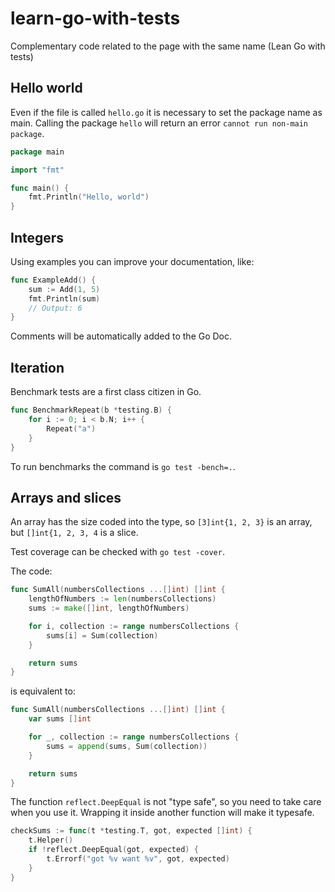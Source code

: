 # learn-go-with-tests

Complementary code related to the page with the same name (Lean Go with tests)

## Hello world

Even if the file is called `hello.go` it is necessary to set the package name as main. Calling the package `hello` will return an error `cannot run non-main package`.

```go
package main

import "fmt"

func main() {
	fmt.Println("Hello, world")
}
```

## Integers

Using examples you can improve your documentation, like:

```go
func ExampleAdd() {
	sum := Add(1, 5)
	fmt.Println(sum)
	// Output: 6
}
```

Comments will be automatically added to the Go Doc.

## Iteration

Benchmark tests are a first class citizen in Go.

```go
func BenchmarkRepeat(b *testing.B) {
	for i := 0; i < b.N; i++ {
		Repeat("a")
	}
}
```

To run benchmarks the command is `go test -bench=.`.

## Arrays and slices

An array has the size coded into the type, so `[3]int{1, 2, 3}` is an array, but `[]int{1, 2, 3, 4` is a slice.

Test coverage can be checked with `go test -cover`.

The code:

```go
func SumAll(numbersCollections ...[]int) []int {
	lengthOfNumbers := len(numbersCollections)
	sums := make([]int, lengthOfNumbers)

	for i, collection := range numbersCollections {
		sums[i] = Sum(collection)
	}

	return sums
}
```

is equivalent to:

```go
func SumAll(numbersCollections ...[]int) []int {
	var sums []int

	for _, collection := range numbersCollections {
		sums = append(sums, Sum(collection))
	}

	return sums
}
```

The function `reflect.DeepEqual` is not "type safe", so you need to take care when you use it. Wrapping it inside another function will make it typesafe.

```go
checkSums := func(t *testing.T, got, expected []int) {
    t.Helper()
    if !reflect.DeepEqual(got, expected) {
        t.Errorf("got %v want %v", got, expected)
    }
}
```